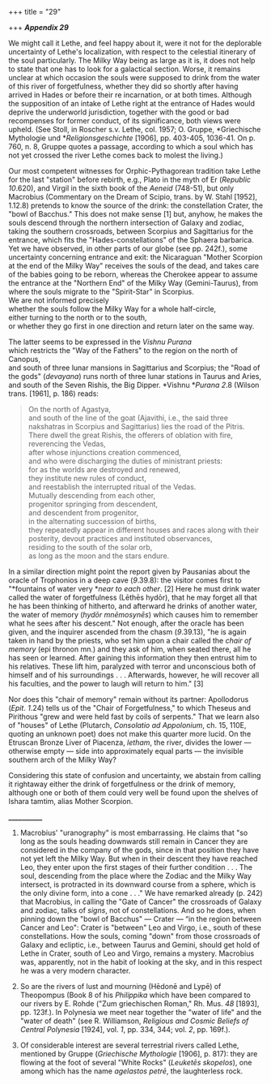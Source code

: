 +++
title = "29"

+++
***Appendix 29***  


We might call it Lethe, and feel happy about it, were it not for the deplorable uncertainty of Lethe's localization, with respect to the celestial itinerary of the soul particularly. The Milky Way being as large as it is, it does not help to state that one has to look for a galactical section. Worse, it remains unclear at which occasion the souls were supposed to drink from the water of this river of forgetfulness, whether they did so shortly after having arrived in Hades or before their re incarnation, or at both times. Although the supposition of an intake of Lethe right at the entrance of Hades would deprive the underworld jurisdiction, together with the good or bad recompenses for former conduct, of its significance, both views were upheld. \(See Stoll, in Roscher s.v. Lethe, col. 1957; O. Gruppe, *Griechische Mythologie und **Religionsgeschichte* \[1906\], pp. 403-405, 1036-41. On p. 760, n. 8, Gruppe quotes a passage, according to which a soul which has not yet crossed the river Lethe comes back to molest the living.\)

Our most competent witnesses for Orphic-Pythagorean tradition take Lethe for the last "station" before rebirth, e.g., Plato in the myth of Er \(*Republic* *10*.620\), and Virgil in the sixth book of the *Aeneid* \(748-51\), but only Macrobius \(Commentary on the Dream of Scipio, trans. by W. Stahl \[1952\], 1.12.8\) pretends to know the source of the drink: the constellation Crater, the "bowl of Bacchus." This does not make sense \[1\]  but, anyhow, he makes the souls descend through the northern intersection of Galaxy and zodiac, taking the southern crossroads, between Scorpius and Sagittarius for the entrance, which fits the "Hades-constellations" of the Sphaera barbarica. Yet we have observed, in other parts of our globe \(see pp. 242f.\), some uncertainty concerning entrance and exit: the Nicaraguan "Mother Scorpion at the end of the Milky Way" receives the souls of the dead, and takes care of the babies going to be reborn, whereas the Cherokee appear to assume the entrance at the "Northern End" of the Milky Way \(Gemini-Taurus\), from where the souls migrate to the "Spirit-Star" in Scorpius.  
We are not informed precisely  
whether the souls follow the Milky Way for a whole half-circle,  
either turning to the north or to the south,  
or whether they go first in one direction and return later on the same way.  

The latter seems to be expressed in the *Vishnu Purana*  
which restricts the "Way of the Fathers" 
to the region on the north of Canopus,  
and south of three lunar mansions in Sagittarius and Scorpius; the "Road of the gods" \(*devayana*\) runs north of three lunar stations in Taurus and Aries, and south of the Seven Rishis, the Big Dipper. *Vishnu **Purana 2*.8 \(Wilson trans. \[1961\], p. 186\) reads:

> On the north of Agastya,  
and south of the line of the goat \(Ajavithi, i.e., the said three nakshatras in Scorpius and Sagittarius\) lies the road of the Pitris.  
There dwell the great Rishis, the offerers of oblation with fire, reverencing the Vedas,  
after whose injunctions creation commenced,  
and who were discharging the duties of ministrant priests:  
for  as the worlds are destroyed and renewed,  
they institute new rules of conduct,  
and reestablish the interrupted ritual of the Vedas.  
Mutually descending from each other,  
progenitor springing from descendent,  
and descendent from progenitor,  
in the alternating succession of births,  
they repeatedly appear in different houses and races along with their posterity, devout practices and instituted observances,  
residing to the south of the solar orb,  
as long as the moon and the stars endure.


In a similar direction might point the report given by Pausanias about the oracle of Trophonios in a deep cave \(*9*.39.8\): the visitor comes first to "*fountains of water very **near to each other*. \[2\]  Here he must drink water called the water of forgetfulness \(Lēthēs hydōr\), that he may forget all that he has been thinking of hitherto, and afterward he drinks of another water, the water of memory \(*hydōr mnēmosynēs*\) which causes him to remember what he sees after his descent." Not enough, after the oracle has been given, and the inquirer ascended from the chasm \(*9*.39.13\), "he is again taken in hand by the priests, who set him upon a chair called the *chair of memory* \(epi thronon mn.\) and they ask of him, when seated there, all he has seen or learned. After gaining this information they then entrust him to his relatives. These lift him, paralyzed with terror and unconscious both of himself and of his surroundings . . . Afterwards, however, he will recover all his faculties, and the power to laugh will return to him." \[3\]

Nor does this "chair of memory" remain without its partner: Apollodorus \(*Epit*. *1*.24\) tells us of the "Chair of Forgetfulness," to which Theseus and Pirithous "grew and were held fast by coils of serpents." That we learn also of "houses" of Lethe \(Plutarch, *Consolatio ad Appolonium*, ch. 15, 110E, quoting an unknown poet\) does not make this quarter more lucid. On the Etruscan Bronze Liver of Piacenza, *letham*, the river, divides the lower — otherwise empty — side into approximately equal parts — the invisible southern arch of the Milky Way?

Considering this state of confusion and uncertainty, we abstain from calling it rightaway either the drink of forgetfulness or the drink of memory, although one or both of them could very well be found upon the shelves of Ishara tamtim, alias Mother Scorpion.

**\_\_\_\_\_\_\_\_\_\_**

1. Macrobius'  "uranography" is most embarrassing. He claims that "so long as the souls heading downwards still remain in Cancer they are considered in the company of the gods, since in that position they have not yet left the Milky Way. But when in their descent they have reached Leo, they enter upon the first stages of their further condition . . . The soul, descending from the place where the Zodiac and the Milky Way intersect, is protracted in its downward course from a sphere, which is the only divine form, into a cone . . ." We have remarked already \(p. 242\) that Macrobius, in calling the "Gate of Cancer" the crossroads of Galaxy and zodiac, talks of *signs*, not of constellations. And so he does, when pinning down the "bowl of Bacchus" — Crater — “in the region between Cancer and Leo": Crater is "between" Leo and Virgo, i.e., south of these constellations. How the souls, coming "down" from those crossroads of Galaxy and ecliptic, i.e., between Taurus and Gemini, should get hold of Lethe in Crater, south of Leo and Virgo, remains a mystery. Macrobius was, apparently, not in the habit of looking at the sky, and in this respect he was a very modern character.

2. So are the rivers of lust and mourning \(Hēdonē and Lypē\) of Theopompus \(Book 8 of his *Philippika* which have been compared to our rivers by E. Rohde \("Zum griechischen Roman," Rh. Mus. *48* \[1893\], pp. 123f.\). In Polynesia we meet near together the "water of life" and the "water of death" \(see R. Williamson, *Religious and Cosmic Beliefs of Central Polynesia* \[1924\], vol. *1*, pp. 334, 344; vol. *2*, pp. 169f.\).

3. Of considerable interest are several terrestrial rivers called Lethe, mentioned by Gruppe \(*Griechische Mythologie* \[1906\], p. 817\): they are flowing at the foot of several "White Rocks" \(*Leuketēs skopelos*\), one among which has the name *agelastos petrē*, the laughterless rock.



